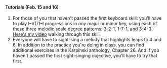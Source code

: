 <div class="notice" markdown="1">
<h4>Tutorials (Feb. 15 and 16)</h4>
<p>
	<ol>
		<li>For those of you that haven't passed the first keyboard skill: you'll have to play I–V(7)–I progressions in <em>any</em> major or minor key, using each of these three melodic scale degree patterns: 3-2-1, 1-7-1, and 3-4-3. <a href="https://drive.google.com/file/d/0B0_DrOo8gCUrOUVwMDhrTkMyMHM/preview">Here's my video</a> walking through this skill.</li>
		<li>Everyone will have to sight-sing a melody that highlights leaps to 4 and 6. In addition to the practice you're doing in class, you can find additional exercises in the Karpinski anthology, Chapter 26. And if you haven't passed the first sight-singing objective, you'll have to try that first.</li>
	</ol>
	</p>
</div>